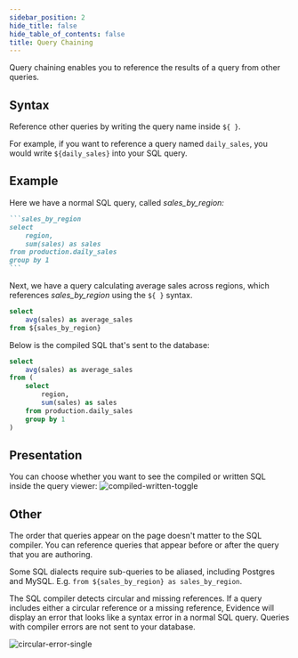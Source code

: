 ```yaml
---
sidebar_position: 2
hide_title: false
hide_table_of_contents: false
title: Query Chaining
---
```


Query chaining enables you to reference the results of a query from other queries.

## Syntax
Reference other queries by writing the query name inside `${ }`.

For example, if you want to reference a query named `daily_sales`, you would write `${daily_sales}` into your SQL query.

## Example

Here we have a normal SQL query, called *sales_by_region:*
````markdown
```sales_by_region
select
    region,
    sum(sales) as sales
from production.daily_sales
group by 1
```
````
Next, we have a query calculating average sales across regions, which references *sales_by_region* using the `${ }` syntax.

```sql
select
    avg(sales) as average_sales
from ${sales_by_region}
```

Below is the compiled SQL that's sent to the database:

```sql
select
    avg(sales) as average_sales
from (
    select
        region,
        sum(sales) as sales
    from production.daily_sales
    group by 1
)
```

## Presentation
You can choose whether you want to see the compiled or written SQL inside the query viewer:
![compiled-written-toggle](/img/compiled-written-toggle.gif)

## Other

The order that queries appear on the page doesn't matter to the SQL compiler. You can reference queries that appear before or after the query that you are authoring.

Some SQL dialects require sub-queries to be aliased, including Postgres and MySQL. E.g. `from ${sales_by_region} as sales_by_region`.

The SQL compiler detects circular and missing references. If a query includes either a circular reference or a missing reference, Evidence will display an error that looks like a syntax error in a normal SQL query. Queries with compiler errors are not sent to your database.

![circular-error-single](/img/circular-error-single.png)